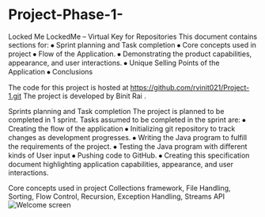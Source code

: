 # Project-Phase-1-
Locked Me 
LockedMe – Virtual Key for Repositories
This document contains sections for: 
⦁ Sprint planning and Task completion 
⦁ Core concepts used in project
⦁ Flow of the Application.
⦁ Demonstrating the product capabilities, appearance, and user interactions.
⦁ Unique Selling Points of the Application
⦁ Conclusions

The code for this project is hosted at https://github.com/rvinit021/Project-1.git
The project is developed by Binit Rai .

Sprints planning and Task completion
The project is planned to be completed in 1 sprint. Tasks assumed to be completed in the sprint are:
⦁ Creating the flow of the application
⦁ Initializing git repository to track changes as development progresses.
⦁ Writing the Java program to fulfill the requirements of the project.
⦁ Testing the Java program with different kinds of User input
⦁ Pushing code to GitHub.
⦁ Creating this specification document highlighting application capabilities, appearance, and user interactions.

Core concepts used in project
Collections framework, File Handling, Sorting, Flow Control, Recursion, Exception Handling, Streams API 
![Welcome screen ](https://user-images.githubusercontent.com/105557878/191202665-1ded83db-825d-4215-bfb9-cd0ebbafa038.png)
